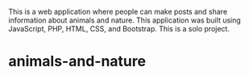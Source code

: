 This is a web application where people can make posts and share information about animals and nature.  This application was built using JavaScript, PHP, HTML, CSS, and Bootstrap.  This is a solo project.
# animals-and-nature
